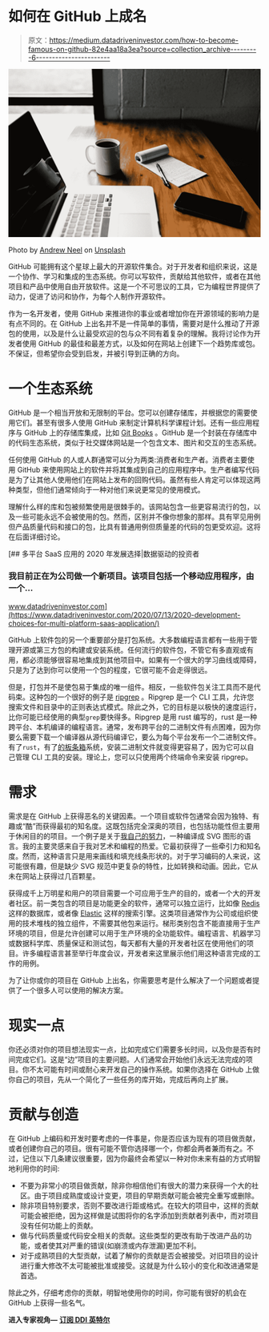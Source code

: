 # 如何在 GitHub 上成名

> 原文：<https://medium.datadriveninvestor.com/how-to-become-famous-on-github-82e4aa18a3ea?source=collection_archive---------6----------------------->

![](img/c4480582d11dcb3788b5d0e230212285.png)

Photo by [Andrew Neel](https://unsplash.com/@andrewtneel?utm_source=medium&utm_medium=referral) on [Unsplash](https://unsplash.com?utm_source=medium&utm_medium=referral)

GitHub 可能拥有这个星球上最大的开源软件集合。对于开发者和组织来说，这是一个协作、学习和集成的生态系统。你可以写软件，贡献给其他软件，或者在其他项目和产品中使用自由开放软件。这是一个不可思议的工具，它为编程世界提供了动力，促进了访问和协作，为每个人制作开源软件。

作为一名开发者，使用 GitHub 来推进你的事业或者增加你在开源领域的影响力是有点不同的。在 GitHub 上出名并不是一件简单的事情，需要对是什么推动了开源包的使用，以及是什么让最受欢迎的包与众不同有着复杂的理解。我将讨论作为开发者使用 GitHub 的最佳和最差方式，以及如何在网站上创建下一个趋势库或包。不保证，但希望你会受到启发，并被引导到正确的方向。

# 一个生态系统

GitHub 是一个相当开放和无限制的平台。您可以创建存储库，并根据您的需要使用它们。甚至有很多人使用 GitHub 来制定计算机科学课程计划。还有一些应用程序与 GitHub 上的存储库集成，比如 [Git Books](https://www.gitbook.com/) 。GitHub 是一个封装在存储库中的代码生态系统，类似于社交媒体网站是一个包含文本、图片和交互的生态系统。

任何使用 GitHub 的人或人群通常可以分为两类:消费者和生产者。消费者主要使用 GitHub 来使用网站上的软件并将其集成到自己的应用程序中。生产者编写代码是为了让其他人使用他们在网站上发布的回购代码。虽然有些人肯定可以体现这两种类型，但他们通常倾向于一种对他们来说更常见的使用模式。

理解什么样的库和包被频繁使用是很棘手的。该网站包含一些更容易流行的包，以及一些可能永远不会被使用的包。然而，区别并不像你想象的那样。具有罕见用例但产品质量代码和接口的包，比具有普通用例但质量差的代码的包更受欢迎。这将在后面详细讨论。

[](https://www.datadriveninvestor.com/2020/07/13/2020-development-choices-for-multi-platform-saas-application/) [## 多平台 SaaS 应用的 2020 年发展选择|数据驱动的投资者

### 我目前正在为公司做一个新项目。该项目包括一个移动应用程序，由一个…

www.datadriveninvestor.com](https://www.datadriveninvestor.com/2020/07/13/2020-development-choices-for-multi-platform-saas-application/) 

GitHub 上软件包的另一个重要部分是打包系统。大多数编程语言都有一些用于管理开源或第三方包的构建或安装系统。任何流行的软件包，不管它有多直观或有用，都必须能够很容易地集成到其他项目中。如果有一个很大的学习曲线或障碍，只是为了达到你可以使用一个包的程度，它很可能不会走得很远。

但是，打包并不是使包易于集成的唯一组件。相反，一些软件包关注工具而不是代码束。这种包的一个很好的例子是 [ripgrep](https://github.com/BurntSushi/ripgrep) 。Ripgrep 是一个 CLI 工具，允许您搜索文件和目录中的正则表达式模式。除此之外，它的目标是以极快的速度运行，比你可能已经使用的典型`grep`要快得多。Ripgrep 是用 rust 编写的，rust 是一种跨平台、本机编译的编程语言。通常，发布跨平台的二进制文件有点困难，因为你要么需要下载一个编译器从源代码编译它，要么为每个平台发布一个二进制文件。有了`rust`，有了[的板条箱](https://crates.io/)系统，安装二进制文件就变得更容易了，因为它可以自己管理 CLI 工具的安装。理论上，您可以只使用两个终端命令来安装 ripgrep。

# 需求

需求是在 GitHub 上获得恶名的关键因素。一个项目或软件包通常会因为独特、有趣或“酷”而获得最初的知名度。这既包括完全深奥的项目，也包括功能性但主要用于休闲目的的项目。一个例子是关于[我自己的努力](https://github.com/jweinst1/Oblivion)，一种编译成 SVG 图形的语言。我的主要灵感来自于我对艺术和编程的热爱。它最初获得了一些牵引力和知名度。然而，这种语言只是用来画线和填充线条形状的。对于学习编码的人来说，这可能很有趣，但是缺少 SVG 规范中更复杂的特性，比如转换和动画。因此，它从未在网站上获得过几百颗星。

获得成千上万明星和用户的项目需要一个可应用于生产的目的，或者一个大的开发者社区。前一类包含的项目是功能更全的软件，通常可以独立运行，比如像 [Redis](https://github.com/redis/redis) 这样的数据库，或者像 [Elastic](https://github.com/elastic/elasticsearch) 这样的搜索引擎。这类项目通常作为公司或组织使用的技术堆栈的独立组件，不需要其他包来运行。梯形类别包含不能直接用于生产环境的项目，但是允许创建可以用于生产环境的全功能软件。编程语言、机器学习或数据科学库、质量保证和测试包，每天都有大量的开发者社区在使用他们的项目。许多编程语言甚至举行年度会议，开发者来这里展示他们用这种语言完成的工作的用例。

为了让你或你的项目在 GitHub 上出名，你需要思考是什么解决了一个问题或者提供了一个很多人可以使用的解决方案。

# 现实一点

你还必须对你的项目想法现实一点，比如完成它们需要多长时间，以及你是否有时间完成它们。这是“边”项目的主要问题。人们通常会开始他们永远无法完成的项目。你不太可能有时间或耐心来开发自己的操作系统。如果你选择在 GitHub 上做你自己的项目，先从一个简化了一些任务的库开始，完成后再向上扩展。

# 贡献与创造

在 GitHub 上编码和开发时要考虑的一件事是，你是否应该为现有的项目做贡献，或者创建你自己的项目。很有可能不管你选择哪一个，你都会两者兼而有之。不过，记住以下几条建议很重要，因为你最终会希望以一种对你未来有益的方式明智地利用你的时间:

*   不要为非常小的项目做贡献，除非你相信他们有很大的潜力来获得一个大的社区。由于项目成熟度或设计变更，项目的早期贡献可能会被完全重写或删除。
*   除非项目特别要求，否则不要改进行距或格式。在较大的项目中，这样的贡献可能会被拒绝，因为这样做是试图将你的名字添加到贡献者列表中，而对项目没有任何功能上的贡献。
*   做与代码质量或代码安全相关的贡献。这些类型的更改有助于改进产品的功能，或者使其对严重的错误(如崩溃或内存泄漏)更加不利。
*   对于成熟项目的大型贡献，试着了解你的贡献是否会被接受。对旧项目的设计进行重大修改不太可能被批准或接受。这就是为什么较小的变化和改进通常是首选。

除此之外，仔细考虑你的贡献，明智地使用你的时间，你可能有很好的机会在 GitHub 上获得一些名气。

**进入专家视角—** [**订阅 DDI 英特尔**](https://datadriveninvestor.com/ddi-intel)